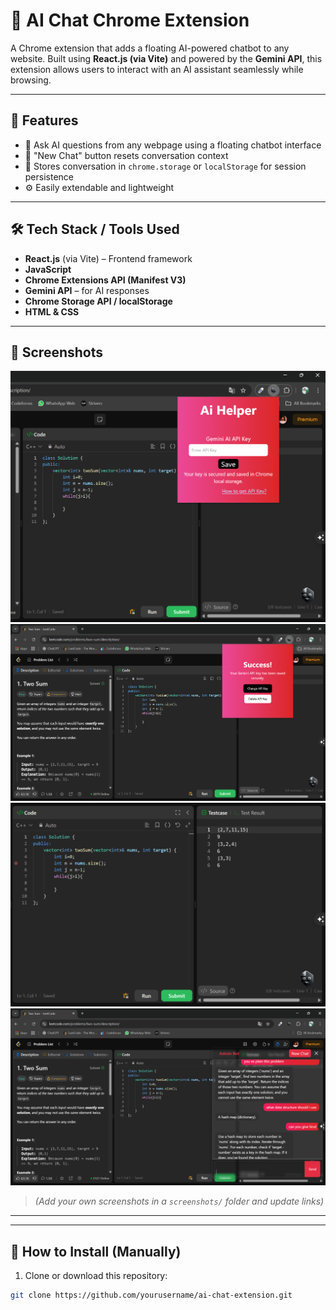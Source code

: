 # 💬 AI Chat Chrome Extension

A Chrome extension that adds a floating AI-powered chatbot to any website. Built using **React.js (via Vite)** and powered by the **Gemini API**, this extension allows users to interact with an AI assistant seamlessly while browsing.

---

## 🚀 Features

- 🧠 Ask AI questions from any webpage using a floating chatbot interface
- 🔄 "New Chat" button resets conversation context
- 💾 Stores conversation in `chrome.storage` or `localStorage` for session persistence
- ⚙️ Easily extendable and lightweight

---

## 🛠️ Tech Stack / Tools Used

- **React.js** (via Vite) – Frontend framework
- **JavaScript**
- **Chrome Extensions API (Manifest V3)**
- **Gemini API** – for AI responses
- **Chrome Storage API / localStorage**
- **HTML & CSS**

---

## 📸 Screenshots

![Chat Floating Button](./scrrenshot/sc1.png)
![Chat Interface](./scrrenshot/sc2.png)
![Chat Interface](./scrrenshot/sc3.png)
![Chat Interface](./scrrenshot/sc4.png)
> *(Add your own screenshots in a `screenshots/` folder and update links)*

---

---

## 🧪 How to Install (Manually)

1. Clone or download this repository:

```bash
git clone https://github.com/yourusername/ai-chat-extension.git
